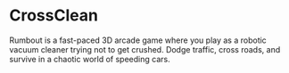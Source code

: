 # CrossClean
Rumbout is a fast-paced 3D arcade game where you play as a robotic vacuum cleaner trying not to get crushed. Dodge traffic, cross roads, and survive in a chaotic world of speeding cars.
